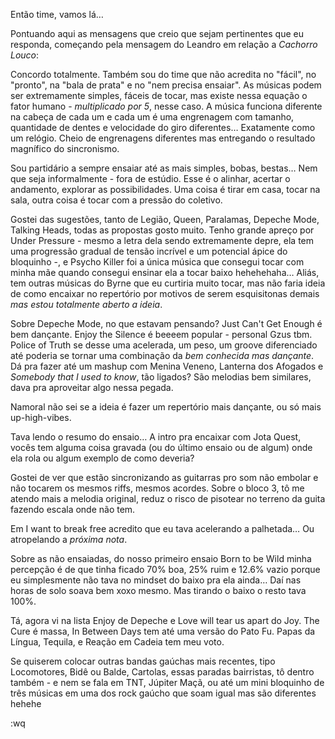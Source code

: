 Então time, vamos lá…

Pontuando aqui as mensagens que creio que sejam pertinentes que eu responda, começando pela mensagem do Leandro em relação a *Cachorro Louco*:

Concordo totalmente. Também sou do time que não acredita no "fácil", no "pronto", na "bala de prata" e no "nem precisa ensaiar". As músicas podem ser extremamente simples, fáceis de tocar, mas existe nessa equação o fator humano - *multiplicado por 5*, nesse caso. A música funciona diferente na cabeça de cada um e cada um é uma engrenagem com tamanho, quantidade de dentes e velocidade do giro diferentes… Exatamente como um relógio. Cheio de engrenagens diferentes mas entregando o resultado magnífico do sincronismo.

Sou partidário a sempre ensaiar até as mais simples, bobas, bestas… Nem que seja informalmente - fora de estúdio. Esse é o alinhar, acertar o andamento, explorar as possibilidades. Uma coisa é tirar em casa, tocar na sala, outra coisa é tocar com a pressão do coletivo.

Gostei das sugestões, tanto de Legião, Queen, Paralamas, Depeche Mode, Talking Heads, todas as propostas gosto muito. Tenho grande apreço por Under Pressure - mesmo a letra dela sendo extremamente depre, ela tem uma progressão gradual de tensão incrível e um potencial ápice do bloquinho -, e Psycho Killer foi a única música que consegui tocar com minha mãe quando consegui ensinar ela a tocar baixo hehehehaha… Aliás, tem outras músicas do Byrne que eu curtiria muito tocar, mas não faria ideia de como encaixar no repertório por motivos de serem esquisitonas demais *mas estou totalmente aberto a ideia*.

Sobre Depeche Mode, no que estavam pensando?
Just Can't Get Enough é bem dançante.
Enjoy the Silence é beeeem popular - personal Gzus tbm.
Police of Truth se desse uma acelerada, um peso, um groove diferenciado até poderia se tornar uma combinação da *bem conhecida mas dançante*. Dá pra fazer até um mashup com Menina Veneno, Lanterna dos Afogados e *Somebody that I used to know*, tão ligados? São melodias bem similares, dava pra aproveitar algo nessa pegada.

Namoral não sei se a ideia é fazer um repertório mais dançante, ou só mais up-high-vibes.

Tava lendo o resumo do ensaio… A intro pra encaixar com Jota Quest, vocês tem alguma coisa gravada (ou do último ensaio ou de algum) onde ela rola ou algum exemplo de como deveria?

Gostei de ver que estão sincronizando as guitarras pro som não embolar e não tocarem os mesmos riffs, mesmos acordes. Sobre o bloco 3, tô me atendo mais a melodia original, reduz o risco de pisotear no terreno da guita fazendo escala onde não tem.

Em I want to break free acredito que eu tava acelerando a palhetada… Ou atropelando a _próxima nota_.

Sobre as não ensaiadas, do nosso primeiro ensaio Born to be Wild minha percepção é de que tinha ficado 70% boa, 25% ruim e 12.6% vazio porque eu simplesmente não tava no mindset do baixo pra ela ainda… Daí nas horas de solo soava bem xoxo mesmo. Mas tirando o baixo o resto tava 100%.

Tá, agora vi na lista Enjoy de Depeche e Love will tear us apart do Joy. The Cure é massa, In Between Days tem até uma versão do Pato Fu. Papas da Língua, Tequila, e Reação em Cadeia tem meu voto.

Se quiserem colocar outras bandas gaúchas mais recentes, tipo Locomotores, Bidê ou Balde, Cartolas, essas paradas bairristas, tô dentro também - e nem se fala em TNT, Júpiter Maçã, ou até um mini bloquinho de três músicas em uma dos rock gaúcho que soam igual mas são diferentes hehehe

:wq

